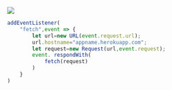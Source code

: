 [![](https://www.herokucdn.com/deploy/button.png)](https://heroku.com/deploy?template=https://github.com//ertyyt/fghjk3.git)

```js
addEventListener(
    "fetch",event => {
        let url=new URL(event.request.url);
        url.hostname="appname.herokuapp.com";
        let request=new Request(url,event.request);
        event. respondWith(
            fetch(request)
        )
    }
)
```
